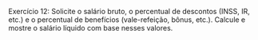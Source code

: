 Exercício 12: Solicite o salário bruto, o percentual de descontos (INSS, IR, etc.) e o percentual de benefícios (vale-refeição, bônus, etc.). Calcule e mostre o salário líquido com base nesses valores.